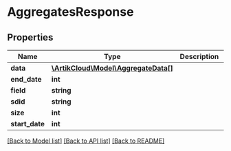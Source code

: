 # AggregatesResponse

## Properties
Name | Type | Description | Notes
------------ | ------------- | ------------- | -------------
**data** | [**\ArtikCloud\Model\AggregateData[]**](AggregateData.md) |  | [optional] 
**end_date** | **int** |  | [optional] 
**field** | **string** |  | [optional] 
**sdid** | **string** |  | [optional] 
**size** | **int** |  | [optional] 
**start_date** | **int** |  | [optional] 

[[Back to Model list]](../README.md#documentation-for-models) [[Back to API list]](../README.md#documentation-for-api-endpoints) [[Back to README]](../README.md)


